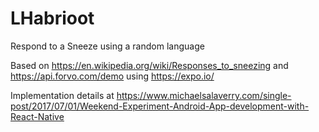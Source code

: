 # LHabrioot
Respond to a Sneeze using a random language

Based on https://en.wikipedia.org/wiki/Responses_to_sneezing and https://api.forvo.com/demo using https://expo.io/ 

Implementation details at https://www.michaelsalaverry.com/single-post/2017/07/01/Weekend-Experiment-Android-App-development-with-React-Native
